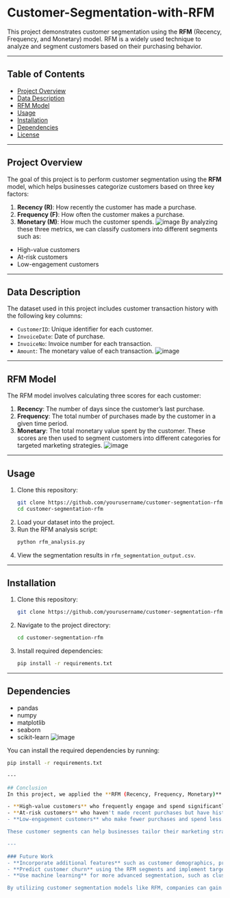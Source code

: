 # Customer-Segmentation-with-RFM
This project demonstrates customer segmentation using the **RFM** (Recency, Frequency, and Monetary) model.
RFM is a widely used technique to analyze and segment customers based on their purchasing behavior.

---

## Table of Contents
- [Project Overview](#project-overview)
- [Data Description](#data-description)
- [RFM Model](#rfm-model)
- [Usage](#usage)
- [Installation](#installation)
- [Dependencies](#dependencies)
- [License](#license)

---

## Project Overview
The goal of this project is to perform customer segmentation using the **RFM** model, which helps businesses categorize customers based on three key factors:
1. **Recency (R)**: How recently the customer has made a purchase.
2. **Frequency (F)**: How often the customer makes a purchase.
3. **Monetary (M)**: How much the customer spends.
![image](https://github.com/user-attachments/assets/72a88410-7e9a-49b1-a379-4575036e6c44)
By analyzing these three metrics, we can classify customers into different segments such as:
- High-value customers
- At-risk customers
- Low-engagement customers

---

## Data Description
The dataset used in this project includes customer transaction history with the following key columns:
- `CustomerID`: Unique identifier for each customer.
- `InvoiceDate`: Date of purchase.
- `InvoiceNo`: Invoice number for each transaction.
- `Amount`: The monetary value of each transaction.
![image](https://github.com/user-attachments/assets/1cf57027-4f17-43aa-b9d3-bd053a3058e9)

---

## RFM Model
The RFM model involves calculating three scores for each customer:
1. **Recency**: The number of days since the customer’s last purchase.
2. **Frequency**: The total number of purchases made by the customer in a given time period.
3. **Monetary**: The total monetary value spent by the customer.
These scores are then used to segment customers into different categories for targeted marketing strategies.
![image](https://github.com/user-attachments/assets/2a8aeb16-54e4-4d26-855b-66016eda5a71)

---

## Usage
1. Clone this repository:
    ```bash
    git clone https://github.com/yourusername/customer-segmentation-rfm.git
    cd customer-segmentation-rfm
    ```
2. Load your dataset into the project.
3. Run the RFM analysis script:
    ```bash
    python rfm_analysis.py
    ```
4. View the segmentation results in `rfm_segmentation_output.csv`.

---

## Installation
1. Clone this repository:
    ```bash
    git clone https://github.com/yourusername/customer-segmentation-rfm.git
    ```

2. Navigate to the project directory:
    ```bash
    cd customer-segmentation-rfm
    ```

3. Install required dependencies:
    ```bash
    pip install -r requirements.txt
    ```

---

## Dependencies
- pandas
- numpy
- matplotlib
- seaborn
- scikit-learn
![image](https://github.com/user-attachments/assets/dfe4a8e6-a563-4a16-ad36-13da8ec00f17)

You can install the required dependencies by running:
```bash
pip install -r requirements.txt

---

## Conclusion
In this project, we applied the **RFM (Recency, Frequency, Monetary)** model to segment customers based on their purchasing behaviors. By analyzing the **Recency**, **Frequency**, and **Monetary** metrics, we were able to classify customers into distinct groups, such as:

- **High-value customers** who frequently engage and spend significantly.
- **At-risk customers** who haven't made recent purchases but have historically spent a lot.
- **Low-engagement customers** who make fewer purchases and spend less.

These customer segments can help businesses tailor their marketing strategies, improve customer retention, and identify opportunities for growth. Targeted campaigns can be designed for each segment, ensuring personalized communication and better resource allocation.

---

### Future Work
- **Incorporate additional features** such as customer demographics, product preferences, or feedback to refine segmentation.
- **Predict customer churn** using the RFM segments and implement targeted retention strategies.
- **Use machine learning** for more advanced segmentation, such as clustering customers based on their RFM scores.

By utilizing customer segmentation models like RFM, companies can gain valuable insights into customer behavior and develop more effective strategies to drive business growth.


